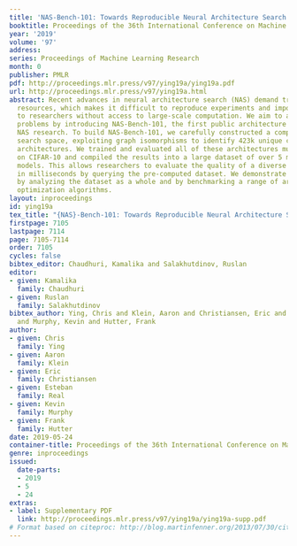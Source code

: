 ```yaml
---
title: 'NAS-Bench-101: Towards Reproducible Neural Architecture Search'
booktitle: Proceedings of the 36th International Conference on Machine Learning
year: '2019'
volume: '97'
address: 
series: Proceedings of Machine Learning Research
month: 0
publisher: PMLR
pdf: http://proceedings.mlr.press/v97/ying19a/ying19a.pdf
url: http://proceedings.mlr.press/v97/ying19a.html
abstract: Recent advances in neural architecture search (NAS) demand tremendous computational
  resources, which makes it difficult to reproduce experiments and imposes a barrier-to-entry
  to researchers without access to large-scale computation. We aim to ameliorate these
  problems by introducing NAS-Bench-101, the first public architecture dataset for
  NAS research. To build NAS-Bench-101, we carefully constructed a compact, yet expressive,
  search space, exploiting graph isomorphisms to identify 423k unique convolutional
  architectures. We trained and evaluated all of these architectures multiple times
  on CIFAR-10 and compiled the results into a large dataset of over 5 million trained
  models. This allows researchers to evaluate the quality of a diverse range of models
  in milliseconds by querying the pre-computed dataset. We demonstrate its utility
  by analyzing the dataset as a whole and by benchmarking a range of architecture
  optimization algorithms.
layout: inproceedings
id: ying19a
tex_title: "{NAS}-Bench-101: Towards Reproducible Neural Architecture Search"
firstpage: 7105
lastpage: 7114
page: 7105-7114
order: 7105
cycles: false
bibtex_editor: Chaudhuri, Kamalika and Salakhutdinov, Ruslan
editor:
- given: Kamalika
  family: Chaudhuri
- given: Ruslan
  family: Salakhutdinov
bibtex_author: Ying, Chris and Klein, Aaron and Christiansen, Eric and Real, Esteban
  and Murphy, Kevin and Hutter, Frank
author:
- given: Chris
  family: Ying
- given: Aaron
  family: Klein
- given: Eric
  family: Christiansen
- given: Esteban
  family: Real
- given: Kevin
  family: Murphy
- given: Frank
  family: Hutter
date: 2019-05-24
container-title: Proceedings of the 36th International Conference on Machine Learning
genre: inproceedings
issued:
  date-parts:
  - 2019
  - 5
  - 24
extras:
- label: Supplementary PDF
  link: http://proceedings.mlr.press/v97/ying19a/ying19a-supp.pdf
# Format based on citeproc: http://blog.martinfenner.org/2013/07/30/citeproc-yaml-for-bibliographies/
---
```


